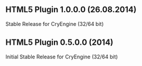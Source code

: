 HTML5 Plugin 1.0.0.0 (26.08.2014)
---------------------------
Stable Release for CryEngine (32/64 bit)

HTML5 Plugin 0.5.0.0 (2014)
---------------------------
Initial Stable Release for CryEngine (32/64 bit)
